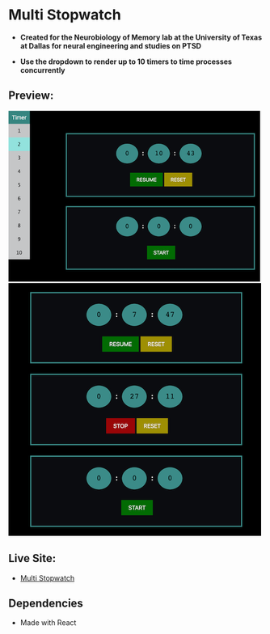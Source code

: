 # Multi Stopwatch

- **Created for the Neurobiology of Memory lab at the University of Texas at Dallas for neural engineering and studies on PTSD**

* **Use the dropdown to render up to 10 timers to time processes concurrently**

## Preview:

<img src="src/assets/s1.png">

<img src="src/assets/s2.png">

## Live Site:

- [Multi Stopwatch](https://multistopwatch.netlify.app/)

## Dependencies

- Made with React
